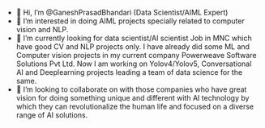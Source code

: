 - 👋 Hi, I’m @GaneshPrasadBhandari (Data Scientist/AIML Expert)
- 👀 I’m interested in doing AIML projects specially related to computer vision and NLP.
- 🌱 I’m currently looking for data scientist/AI scientist Job in MNC which have good CV and NLP projects only. I have already did some ML and Computer vision projects in my current company Powerweave Software Solutions Pvt Ltd. Now I am working on Yolov4/Yolov5, Conversational AI and Deeplearning projects leading a team of data science for the same. 
- 💞️ I’m looking to collaborate on with those companies who have great vision for doing something unique and different with AI technology by which they can revolutionalize 
the human life and focused on a diverse range of AI solutions.

<!---
GaneshPrasadBhandari/GaneshPrasadBhandari is a ✨ special ✨ repository because its `README.md` (this file) appears on your GitHub profile.
You can click the Preview link to take a look at your changes.
--->
